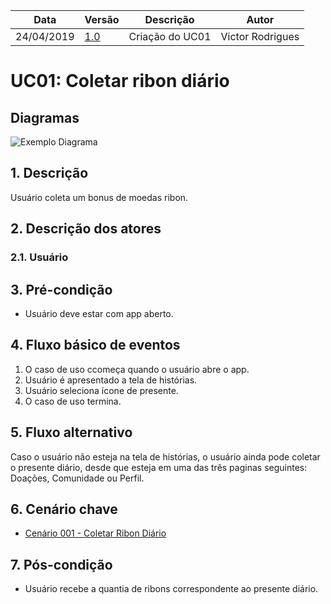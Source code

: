 | Data       | Versão  | Descrição       | Autor            |
| ---------- | ------- | --------------- | ---------------- |
| 24/04/2019 | [1.0]() | Criação do UC01 | Victor Rodrigues |

# UC01: Coletar ribon diário

## Diagramas
![Exemplo Diagrama]()


## 1. Descrição
Usuário coleta um bonus de moedas ribon.

## 2. Descrição dos atores

### 2.1. Usuário

## 3. Pré-condição
- Usuário deve estar com app aberto.

## 4. Fluxo básico de eventos
1. O caso de uso ccomeça quando o usuário abre o app.
2. Usuário é apresentado a tela de histórias.
3. Usuário seleciona ícone de presente.
4. O caso de uso termina.

## 5. Fluxo alternativo
Caso o usuário não esteja na tela de histórias, o usuário ainda pode coletar o presente diário, desde que esteja em uma das três paginas seguintes: Doações, Comunidade ou Perfil.

## 6. Cenário chave

- [Cenário 001 - Coletar Ribon Diário](https://github.com/requisitos-2019-1/Ribon/blob/master/Modelagem%20de%20Requisitos/Cenarios/Coletar_ribon_diario.md)

## 7. Pós-condição
- Usuário recebe a quantia de ribons correspondente ao presente diário.
